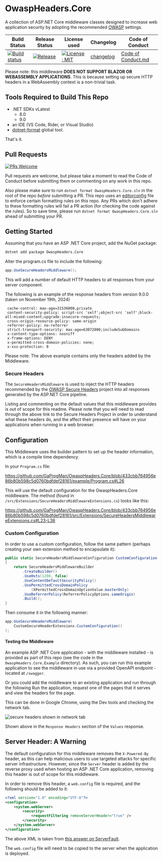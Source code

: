 # OwaspHeaders.Core

A collection of ASP.NET Core middleware classes designed to increase web application security by adopting the recommended [OWASP](https://www.owasp.org/index.php/Main_Page) settings.

| Build Status | Release Status | License used | Changelog | Code of Conduct |
| -------------|----------------|-----------|--------------|-----------------|
| [![Build status](https://github.com/GaProgMan/OwaspHeaders.Core/actions/workflows/dotnet.yml/badge.svg)](https://github.com/GaProgMan/OwaspHeaders.Core/actions/workflows/dotnet.yml) | [![Release](https://github.com/GaProgMan/OwaspHeaders.Core/actions/workflows/release.yml/badge.svg)](https://github.com/GaProgMan/OwaspHeaders.Core/actions/workflows/release.yml) | [![License: MIT](https://img.shields.io/badge/License-MIT-yellow.svg)](https://opensource.org/licenses/MIT) | [changelog](changelog.md) | [Code of Conduct.md](Code-of-Conduct.md) |

Please note: this middleware **DOES NOT SUPPORT BLAZOR OR WEBASSEMBLY APPLICATIONS**. This is because setting up secure HTTP headers in a WebAssembly context is a non-trivial task.

## Tools Required to Build This Repo

- .NET SDKs vLatest
  - 8.0
  - 9.0
- an IDE (VS Code, Rider, or Visual Studio)
- [dotnet-format](https://learn.microsoft.com/en-us/dotnet/core/tools/dotnet-format) global tool.

That's it.

## Pull Requests

[![PRs Welcome](https://img.shields.io/badge/PRs-welcome-brightgreen.svg?style=flat-square)](http://makeapullrequest.com)

Pull requests are welcome, but please take a moment to read the Code of Conduct before submitting them or commenting on any work in this repo.

Also please make sure to run `dotnet format OwaspHeaders.Core.sln` in the root of the repo _before_ submitting a PR. This repo uses an [editorconfig](.editorconfig) file to enforce certain formatting rules on this repo. Any PRs which don't adhere to these formatting rules will fail a PR action (for checking the code against the rules). So to save time, please run `dotnet format OwaspHeaders.Core.sln` ahead of submitting your PR.

## Getting Started

Assuming that you have an ASP .NET Core project, add the NuGet package:

```bash
dotnet add package OwaspHeaders.Core
```

Alter the program.cs file to include the following:

```csharp
app.UseSecureHeadersMiddleware();
```

This will add a number of default HTTP headers to all responses from your server component.

The following is an example of the response headers from version 9.0.0 (taken on November 19th, 2024)

```plaintext
 cache-control: max-age=31536000,private 
 content-security-policy: script-src 'self';object-src 'self';block-all-mixed-content;upgrade-insecure-requests; 
 cross-origin-resource-policy: same-origin 
 referrer-policy: no-referrer 
 strict-transport-security: max-age=63072000;includeSubDomains 
 x-content-type-options: nosniff 
 x-frame-options: DENY 
 x-permitted-cross-domain-policies: none; 
 x-xss-protection: 0 
```

Please note: The above example contains only the headers added by the Middleware.

### Secure Headers

The `SecureHeadersMiddleware` is used to inject the HTTP headers recommended by the [OWASP Secure Headers](https://www.owasp.org/index.php/OWASP_Secure_Headers_Project) project into all responses generated by the ASP.NET Core pipeline.

Listing and commenting on the default values that this middleware provides is out of scope for this readme. Please note that you will need to read through the above link to the Secure Headers Project in order to understand what these headers do, and the affect their presence will have on your applications when running in a web browser.

## Configuration

This Middleware uses the builder pattern to set up the header information, which is a compile time dependency.

In your `Program.cs` file:

https://github.com/GaProgMan/OwaspHeaders.Core/blob/433cbb764956e86b80b598c5d0760bdfdef28161/example/Program.cs#L26

This will use the default configuration for the OwaspHeaders.Core middleware. The method (found in `/src/Extensions/SecureHeadersMiddlewareExtensions.cs`) looks like this:

https://github.com/GaProgMan/OwaspHeaders.Core/blob/433cbb764956e86b80b598c5d0760bdfdef28161/src/Extensions/SecureHeadersMiddlewareExtensions.cs#L23-L38

### Custom Configuration

In order to use a custom configuration, follow the same pattern (perhaps creating your own extension method to encapsulate it):

``` csharp
public static SecureHeadersMiddlewareConfiguration CustomConfiguration()
{
    return SecureHeadersMiddlewareBuilder
        .CreateBuilder()
        .UseHsts(1200, false)
        .UseContentDefaultSecurityPolicy()
        .UsePermittedCrossDomainPolicy
            (XPermittedCrossDomainOptionValue.masterOnly)
        .UseReferrerPolicy(ReferrerPolicyOptions.sameOrigin)
        .Build();
}
```

Then consume it in the following manner:

```csharp
app.UseSecureHeadersMiddleware(
    CustomSecureHeaderExtensions.CustomConfiguration()
);
```

#### Testing the Middleware

An example ASP .NET Core application - with the middleware installed -  is provided as part of this repo (see the code in the `OwaspHeaders.Core.Example` directory). As such, you can run this example application to see the middleware in use via a provided OpenAPI endpoint - located at `/swagger`.

Or you could add the middleware to an existing application and run through the following Run the application, request one of the pages that it serves and view the headers for the page.

This can be done in Google Chrome, using the Dev tools and checking the network tab.

![secure headers shown in network tab](screenshots/secure-headers-screenshot.png "Headers on the right-hand side here")

Shown above in the `Response Headers` section of the `Values` response.

## Server Header: A Warning

The default configuration for this middleware removes the `X-Powered-By` header, as this can help malicious users to use targeted attacks for specific server infrastructure. However, since the `Server` header is added by the reverse proxy used when hosting an ASP .NET Core application, removing this header is out of scope for this middleware.

In order to remove this header, a `web.config` file is required, and the following should be added to it:

```xml
<?xml version="1.0" encoding="UTF-8"?>
<configuration>
    <system.webServer>
        <security>
            <requestFiltering removeServerHeader="true" />
        </security>
    </system.webServer>
</configuration>
```

The above XML is taken from [this answer on ServerFault](https://serverfault.com/a/1020784).

The `web.config` file will need to be copied to the server when the application is deployed.
